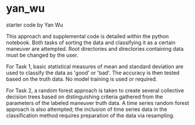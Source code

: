 # yan_wu
starter code by Yan Wu 

This approach and supplemental code is detailed within the python notebook. Both tasks of sorting the data and classifying it as a certain maneuver are attempted. 
Root directories and directories containing data must be changed by the user. 

For Task 1, basic statistical measures of mean and standard deviation are used to classify the data as 'good' or 'bad'. The accuracy is then tested based on the truth data. No model training is used or required.

For Task 2, a random forest approach is taken to create several collective decision trees based on distinguishing criteria gathered from the parameters of the labeled maneuver truth data. A time series random forest approach is also attempted; the inclusion of time series data in the classification method requires preparation of the data via resampling.

